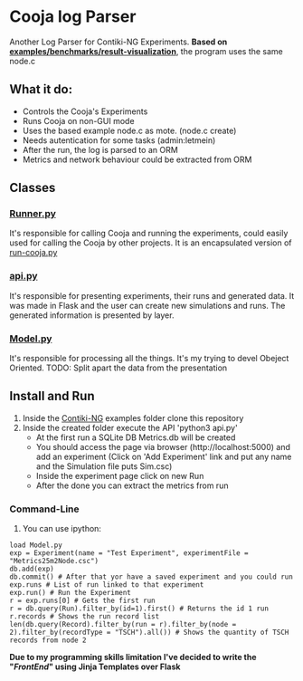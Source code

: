 # Cooja log Parser

Another Log Parser for Contiki-NG Experiments.
**Based on [examples/benchmarks/result-visualization](https://github.com/contiki-ng/contiki-ng/tree/develop/examples/benchmarks/result-visualization)**, the program uses the same node.c

## What it do:
- Controls the Cooja's Experiments
- Runs Cooja on non-GUI mode
- Uses the based example node.c as mote. (node.c create)
- Needs autentication for some tasks (admin:letmein)
- After the run, the log is parsed to an ORM
- Metrics and network behaviour could be extracted from ORM

## Classes
### [Runner.py](https://github.com/ivanilsonjunior/pythonLogParser/blob/main/Runner.py)
It's responsible for calling Cooja and running the experiments, could easily used for calling the Cooja by other projects. It is an encapsulated version of [run-cooja.py](https://github.com/contiki-ng/contiki-ng/blob/develop/examples/benchmarks/result-visualization/run-cooja.py)
### [api.py](https://github.com/ivanilsonjunior/pythonLogParser/blob/main/api.py)
It's responsible for presenting experiments, their runs and generated data. It was made in Flask and the user can create new simulations and runs. The generated information is presented by layer.
### [Model.py](https://github.com/ivanilsonjunior/pythonLogParser/blob/main/Model.py)
It's responsible for processing all the things. It's my trying to devel Obeject Oriented.
TODO: Split apart the data from the presentation

## Install and Run
1. Inside the [Contiki-NG](https://github.com/contiki-ng/contiki-ng) examples folder clone this repository
2. Inside the created folder execute the API 'python3 api.py'
   - At the first run a SQLite DB Metrics.db will be created
   - You should access the page via browser (http://localhost:5000) and add an experiment (Click on 'Add Experiment' link and put any name and the Simulation file puts Sim.csc)
   - Inside the experiment page click on new Run
   - After the done you can extract the metrics from run
 
 ### Command-Line
 1. You can use ipython:
   ```
   load Model.py
   exp = Experiment(name = "Test Experiment", experimentFile = "Metrics25m2Node.csc")
   db.add(exp)
   db.commit() # After that yor have a saved experiment and you could run
   exp.runs # List of run linked to that experiment
   exp.run() # Run the Experiment
   r = exp.runs[0] # Gets the first run
   r = db.query(Run).filter_by(id=1).first() # Returns the id 1 run
   r.records # Shows the run record list
   len(db.query(Record).filter_by(run = r).filter_by(node = 2).filter_by(recordType = "TSCH").all()) # Shows the quantity of TSCH records from node 2
   ```


**Due to my programming skills limitation I've decided to write the "_FrontEnd_" using Jinja Templates over Flask**
